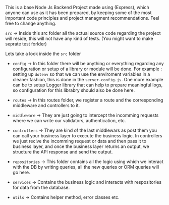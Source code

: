 This is a base Node Js Backend Project made using (Express), which anyone can use as it has been prepared, by keeping some of the most important code principles and project managment recommendations. Feel free to change anything.


`src` -> Inside this src folder all the actual source code regarding the project will reside, this will not have any kind of tests. (You might want to make seprate test forlder)

Lets take a look inside the `src` folder

 - `config` -> In this folder there will be  anything or everything regarding any configuration or setup of a library or module will be done. For example : setting up `dotenv` so that we can use the enviroment variables in a cleaner fashion, this is done in the `server-config.js`. One more example can be to setup Logger library that can help to prepare meaningful logs, so configuration for this librabry should also be done here.

 - `routes` -> In this routes folder, we register a route and the corresponding middleware and controllers to it.

 - `middleware` -> They are just going to intercept the incomming requests where we can write our validators, authentication, etc.

 - `controllers` -> They are kind of the last middlewars as post them you can call your business layer to execute the business logic. In controllers we just recive the incomming request or data and then pass it to business layer, and once the business layer returns an output, we structure the API response and send the output.

 - `repositories` -> This folder contains all the logic using which we interact with the DB by writing queries, all the new queries or ORM queries will go here.

 - `services` -> Contains the business logic and interacts with respositories for data from the database.

 - `utils` -> Contains helper method, error classes etc.